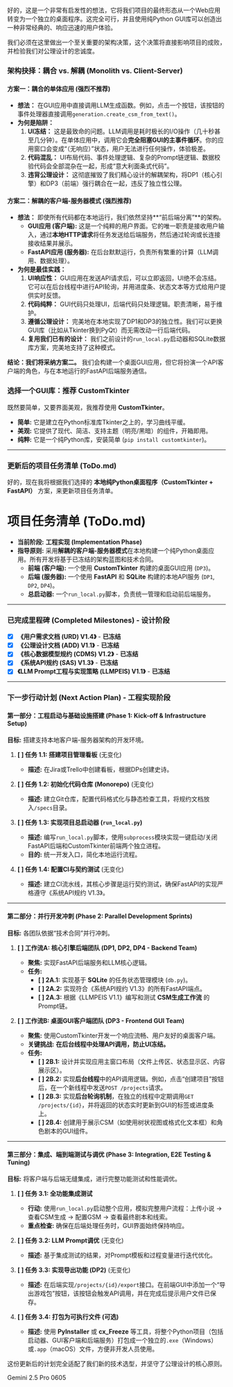 好的，这是一个非常有启发性的想法，它将我们项目的最终形态从一个Web应用转变为一个独立的桌面程序。这完全可行，并且使用纯Python GUI库可以创造出一种非常经典的、响应迅速的用户体验。

我们必须在这里做出一个至关重要的架构决策，这个决策将直接影响项目的成败，并检验我们对公理设计的忠诚度。

### **架构抉择：耦合 vs. 解耦 (Monolith vs. Client-Server)**

#### **方案一：耦合的单体应用 (强烈不推荐)**

*   **想法：** 在GUI应用中直接调用LLM生成函数。例如，点击一个按钮，该按钮的事件处理器直接调用`generation.create_csm_from_text()`。
*   **为何是陷阱：**
    1.  **UI冻结：** 这是最致命的问题。LLM调用是耗时极长的I/O操作（几十秒甚至几分钟）。在单体应用中，调用它会**完全阻塞GUI的主事件循环**。你的应用窗口会变成“（无响应）”状态，用户无法进行任何操作，体验极差。
    2.  **代码混乱：** UI布局代码、事件处理逻辑、复杂的Prompt链逻辑、数据校验代码会全部混杂在一起，形成“意大利面条式代码”。
    3.  **违背公理设计：** 这彻底摧毁了我们精心设计的解耦架构，将DP1（核心引擎）和DP3（前端）强行耦合在一起，违反了独立性公理。

#### **方案二：解耦的客户端-服务器模式 (强烈推荐)**

*   **想法：** 即使所有代码都在本地运行，我们依然坚持**“前后端分离”**的架构。
    *   **GUI应用 (客户端):** 这是一个纯粹的用户界面。它的唯一职责是接收用户输入，通过**本地HTTP请求**将任务发送给后端服务，然后通过轮询或长连接接收结果并展示。
    *   **FastAPI应用 (服务器):** 在后台默默运行，负责所有繁重的计算（LLM调用、数据处理）。
*   **为何是最佳实践：**
    1.  **UI响应性：** GUI应用在发送API请求后，可以立即返回，UI绝不会冻结。它可以在后台线程中进行API轮询，并用进度条、状态文本等方式给用户提供实时反馈。
    2.  **代码纯粹：** GUI代码只处理UI，后端代码只处理逻辑。职责清晰，易于维护。
    3.  **遵循公理设计：** 完美地在本地实现了DP1和DP3的独立性。我们可以更换GUI库（比如从Tkinter换到PyQt）而无需改动一行后端代码。
    4.  **复用我们已有的设计：** 我们之前设计的`run_local.py`启动器和SQLite数据库方案，完美地支持了这种模式。

**结论：我们将采纳方案二。** 我们会构建一个桌面GUI应用，但它将扮演一个API客户端的角色，与在本地运行的FastAPI后端服务通信。

### **选择一个GUI库：推荐 CustomTkinter**

既然要简单，又要界面美观，我推荐使用 **CustomTkinter**。
*   **简单:** 它是建立在Python标准库Tkinter之上的，学习曲线平缓。
*   **美观:** 它提供了现代、简洁、支持主题（明亮/黑暗）的组件，开箱即用。
*   **纯粹:** 它是一个纯Python库，安装简单 (`pip install customtkinter`)。

---

### **更新后的项目任务清单 (ToDo.md)**

好的，现在我将根据我们选择的 **本地纯Python桌面程序（CustomTkinter + FastAPI）** 方案，来更新项目任务清单。

# 项目任务清单 (ToDo.md)

- **当前阶段:** **工程实现 (Implementation Phase)**
- **指导原则:** 采用**解耦的客户端-服务器模式**在本地构建一个纯Python桌面应用。所有开发将基于已冻结的架构蓝图和技术合同。
    - **前端 (客户端):** 一个使用 **CustomTkinter** 构建的桌面GUI应用 (`DP3`)。
    - **后端 (服务器):** 一个使用 **FastAPI** 和 **SQLite** 构建的本地API服务 (`DP1`, `DP2`, `DP4`)。
    - **总启动器:** 一个`run_local.py`脚本，负责统一管理和启动前后端服务。

---

### **已完成里程碑 (Completed Milestones) - 设计阶段**

-   [x] **《用户需求文档 (URD) V1.4》** - **已冻结**
-   [x] **《公理设计文档 (ADD) V1.1》** - **已冻结**
-   [x] **《核心数据模型规约 (CDMS) V1.2》** - **已冻结**
-   [x] **《系统API规约 (SAS) V1.3》** - **已冻结**
-   [x] **《LLM Prompt工程与实现策略 (LLMPEIS) V1.1》** - **已冻结**

---

### **下一步行动计划 (Next Action Plan) - 工程实现阶段**

#### **第一部分：工程启动与基础设施搭建 (Phase 1: Kick-off & Infrastructure Setup)**

**目标:** 搭建支持本地客户端-服务器架构的开发环境。

1.  **[ ] 任务 1.1: 搭建项目管理看板** (无变化)
    *   **描述:** 在Jira或Trello中创建看板，根据DPs创建史诗。

2.  **[ ] 任务 1.2: 初始化代码仓库 (Monorepo)** (无变化)
    *   **描述:** 建立Git仓库，配置代码格式化与静态检查工具，将规约文档放入`/specs`目录。

3.  **[ ] 任务 1.3: 实现项目总启动器 (`run_local.py`)**
    *   **描述:** 编写`run_local.py`脚本，使用`subprocess`模块实现一键启动/关闭FastAPI后端和CustomTkinter前端两个独立进程。
    *   **目的:** 统一开发入口，简化本地运行流程。

4.  **[ ] 任务 1.4: 配置CI与契约测试** (无变化)
    *   **描述:** 建立CI流水线，其核心步骤是运行契约测试，确保FastAPI的实现严格遵守《系统API规约 V1.3》。

---

#### **第二部分：并行开发冲刺 (Phase 2: Parallel Development Sprints)**

**目标:** 各团队依据“技术合同”并行冲刺。

1.  **[ ] 工作流A: 核心引擎后端团队 (DP1, DP2, DP4 - Backend Team)**
    *   **聚焦:** 实现FastAPI后端服务和LLM核心逻辑。
    *   **任务:**
        *   **[ ] 2A.1:** 实现基于 **SQLite** 的任务状态管理模块 (`db.py`)。
        *   **[ ] 2A.2:** 实现符合《系统API规约 V1.3》的所有FastAPI端点。
        *   **[ ] 2A.3:** 根据《LLMPEIS V1.1》编写和测试 **CSM生成工作流** 的Prompt链。

2.  **[ ] 工作流B: 桌面GUI客户端团队 (DP3 - Frontend GUI Team)**
    *   **聚焦:** 使用CustomTkinter开发一个响应流畅、用户友好的桌面客户端。
    *   **关键挑战:** **在后台线程中处理API调用，防止UI冻结。**
    *   **任务:**
        *   **[ ] 2B.1:** 设计并实现应用主窗口布局（文件上传区、状态显示区、内容展示区）。
        *   **[ ] 2B.2:** 实现**后台线程**中的API调用逻辑。例如，点击“创建项目”按钮后，在一个新线程中发送`POST /projects`请求。
        *   **[ ] 2B.3:** 实现**后台轮询机制**，在独立的线程中定期调用`GET /projects/{id}`，并将返回的状态实时更新到GUI的标签或进度条上。
        *   **[ ] 2B.4:** 创建用于展示CSM（如使用树状视图或格式化文本框）和角色剧本的GUI组件。

---

#### **第三部分：集成、端到端测试与调优 (Phase 3: Integration, E2E Testing & Tuning)**

**目标:** 将客户端与后端无缝集成，进行完整功能测试和性能调优。

1.  **[ ] 任务 3.1: 全功能集成测试**
    *   **行动:** 使用`run_local.py`启动整个应用，模拟完整用户流程：上传小说 -> 查看CSM生成 -> 配置GSM -> 查看最终剧本和线索。
    *   **重点检查:** 确保在后端处理任务时，GUI界面始终保持响应。

2.  **[ ] 任务 3.2: LLM Prompt调优** (无变化)
    *   **描述:** 基于集成测试的结果，对Prompt模板和过程变量进行迭代优化。

3.  **[ ] 任务 3.3: 实现导出功能 (DP2)** (无变化)
    *   **描述:** 在后端实现`/projects/{id}/export`接口。在前端GUI中添加一个“导出游戏包”按钮，该按钮会触发API调用，并在完成后提示用户文件已保存。

4.  **[ ] 任务 3.4: 打包为可执行文件 (可选)**
    *   **描述:** 使用 **PyInstaller** 或 **cx_Freeze** 等工具，将整个Python项目（包括启动器、GUI客户端和后端服务）打包成一个独立的`.exe`（Windows）或`.app`（macOS）文件，方便非开发人员使用。

这份更新后的计划完全适配了我们新的技术选型，并坚守了公理设计的核心原则。

Gemini 2.5 Pro 0605